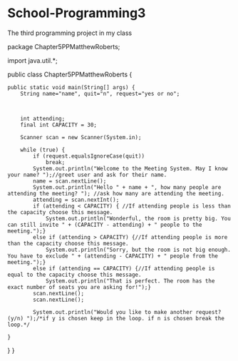 # School-Programming3
The third programming project in my class

package Chapter5PPMatthewRoberts;

import java.util.*;

public class Chapter5PPMatthewRoberts {

	public static void main(String[] args) {
		String name="name", quit="n", request="yes or no";
		
		
		
		int attending;
		final int CAPACITY = 30;
		
		Scanner scan = new Scanner(System.in);
		
		while (true) {
			if (request.equalsIgnoreCase(quit))
				break;	
			System.out.println("Welcome to the Meeting System. May I know your name? ");//greet user and ask for their name.
			name = scan.nextLine();
			System.out.println("Hello " + name + ", how many people are attending the meeting? "); //ask how many are attending the meeting.
			attending = scan.nextInt();
			if (attending < CAPACITY) { //If attending people is less than the capacity choose this message.	
				System.out.println("Wonderful, the room is pretty big. You can still invite " + (CAPACITY - attending) + " people to the meeting.");}
			else if (attending > CAPACITY) {//If attending people is more than the capacity choose this message.
				System.out.println("Sorry, but the room is not big enough. You have to exclude " + (attending - CAPACITY) + " people from the meeting.");}
			else if (attending == CAPACITY) {//If attending people is equal to the capacity choose this message.
				System.out.println("That is perfect. The room has the exact number of seats you are asking for!");}
			scan.nextLine();
			scan.nextLine();
			
			System.out.println("Would you like to make another request?(y/n) ");/*if y is chosen keep in the loop. if n is chosen break the loop.*/

	}
}
}

